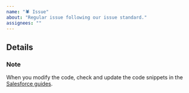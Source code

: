 ```yaml
---
name: "🕷️ Issue"
about: "Regular issue following our issue standard."
assignees: ""
---
```


## Details

### Note

When you modify the code, check and update the code snippets in the [Salesforce guides](https://pspdfkit.com/guides/web/salesforce/).
